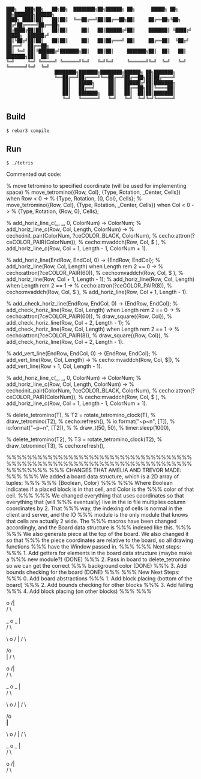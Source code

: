 ```
███╗   ███╗██╗   ██╗██╗  ████████╗██╗██████╗ ██╗      █████╗ ██╗   ██╗███████╗██████╗ 
████╗ ████║██║   ██║██║  ╚══██╔══╝██║██╔══██╗██║     ██╔══██╗╚██╗ ██╔╝██╔════╝██╔══██╗
██╔████╔██║██║   ██║██║     ██║   ██║██████╔╝██║     ███████║ ╚████╔╝ █████╗  ██████╔╝
██║╚██╔╝██║██║   ██║██║     ██║   ██║██╔═══╝ ██║     ██╔══██║  ╚██╔╝  ██╔══╝  ██╔══██╗
██║ ╚═╝ ██║╚██████╔╝███████╗██║   ██║██║     ███████╗██║  ██║   ██║   ███████╗██║  ██║
╚═╝     ╚═╝ ╚═════╝ ╚══════╝╚═╝   ╚═╝╚═╝     ╚══════╝╚═╝  ╚═╝   ╚═╝   ╚══════╝╚═╝  ╚═╝
                  ████████╗███████╗████████╗██████╗ ██╗███████╗
                  ╚══██╔══╝██╔════╝╚══██╔══╝██╔══██╗██║██╔════╝
                     ██║   █████╗     ██║   ██████╔╝██║███████╗
                     ██║   ██╔══╝     ██║   ██╔══██╗██║╚════██║
                     ██║   ███████╗   ██║   ██║  ██║██║███████║
                     ╚═╝   ╚══════╝   ╚═╝   ╚═╝  ╚═╝╚═╝╚══════╝

```

Build
-----

    $ rebar3 compile

Run 
-----
    $ ./tetris





Commented out code:


% move tetromino to specified coordinate (will be used for implementing space)
% move_tetromino({Row, Col}, {Type, Rotation, _Center, Cells}) when Row < 0 ->
%     {Type, Rotation, {0, Col}, Cells};
% move_tetromino({Row, Col}, {Type, Rotation, _Center, Cells}) when Col < 0 ->
%     {Type, Rotation, {Row, 0}, Cells};


% add_horiz_line_c(_, _, 0, ColorNum) -> ColorNum;
% add_horiz_line_c(Row, Col, Length, ColorNum) ->
%     cecho:init_pair(ColorNum, ?ceCOLOR_BLACK, ColorNum),
%     cecho:attron(?ceCOLOR_PAIR(ColorNum)),
%     cecho:mvaddch(Row, Col, $ ),
%     add_horiz_line_c(Row, Col + 1, Length - 1, ColorNum + 1).

% add_horiz_line(EndRow, EndCol, 0) -> {EndRow, EndCol};
% add_horiz_line(Row, Col, Length) when Length rem 2 == 0 ->
%     cecho:attron(?ceCOLOR_PAIR(60)),
%     cecho:mvaddch(Row, Col, $ ),
%     add_horiz_line(Row, Col + 1, Length - 1);
% add_horiz_line(Row, Col, Length) when Length rem 2 == 1 ->
%     cecho:attron(?ceCOLOR_PAIR(8)),
%     cecho:mvaddch(Row, Col, $ ),
%     add_horiz_line(Row, Col + 1, Length - 1).

% add_check_horiz_line(EndRow, EndCol, 0) -> {EndRow, EndCol};
% add_check_horiz_line(Row, Col, Length) when Length rem 2 == 0 ->
%     cecho:attron(?ceCOLOR_PAIR(60)),
%     draw_square({Row, Col}),
%     add_check_horiz_line(Row, Col + 2, Length - 1);
% add_check_horiz_line(Row, Col, Length) when Length rem 2 == 1 ->
%     cecho:attron(?ceCOLOR_PAIR(8)),
%     draw_square({Row, Col}),
%     add_check_horiz_line(Row, Col + 2, Length - 1).

% add_vert_line(EndRow, EndCol, 0) -> {EndRow, EndCol};
% add_vert_line(Row, Col, Length) ->
%     cecho:mvaddch(Row, Col, $|),
%     add_vert_line(Row + 1, Col, Length - 1).

% add_horiz_line_c(_, _, 0, ColorNum) -> ColorNum;
% add_horiz_line_c(Row, Col, Length, ColorNum) ->
%     cecho:init_pair(ColorNum, ?ceCOLOR_BLACK, ColorNum),
%     cecho:attron(?ceCOLOR_PAIR(ColorNum)),
%     cecho:mvaddch(Row, Col, $ ),
%     add_horiz_line_c(Row, Col + 1, Length - 1, ColorNum + 1).

% delete_tetromino(T),
% T2 = rotate_tetromino_clock(T),
% draw_tetromino(T2),
% cecho:refresh(),
% io:format("~p~n", [T]),
% io:format("~p~n", [T2]),
% % draw_t(50, 50),
% timer:sleep(1000),

% delete_tetromino(T2),
% T3 = rotate_tetromino_clock(T2),
% draw_tetromino(T3),
% cecho:refresh(),


%%%%%%%%%%%%%%%%%%%%%%%%%%%%%%%%%%%%%%%%%%%%%%%%%%%%%%%%%%%%%%%%%%%%%%%%%%%%%%%%
%%% CHANGES THAT AMELIA AND TREVOR MADE:
%%% 
%%% We added a board data structure, which is a 2D array of tuples:
%%% 
%%%     {Boolean, Color}
%%% 
%%% Where Boolean indicates if a placed block is in that cell, and Color is the 
%%% color of that cell. 
%%% 
%%% We changed everything that uses coordinates so that everything that (will 
%%% eventually) live in the io file multiplies column coordinates by 2. That 
%%% way, the indexing of cells is normal in the client and server, and the IO 
%%% module is the only module that knows that cells are actually 2 wide. The 
%%% macros have been changed accordingly, and the Board data structure is 
%%% indexed like this. 
%%% 
%%% We also generate piece at the top of the board. We also changed it so that 
%%% the piece coordinates are relative to the board, so all drawing functions 
%%% have the Window passed in. 
%%% 
%%% Next steps:
%%%     1. Add getters for elements in the board data structure (maybe make a
%%%         new module?) (DONE)
%%%     2. Pass in board to delete_tetromino so we can get the correct 
%%%         background color (DONE)
%%%     3. Add bounds checking for the board (DONE)
%%% 
%%% New Next Steps:
%%%     0. Add board abstractions
%%%     1. Add block placing (bottom of the board)
%%%     2. Add bounds checking for other blocks
%%%     3. Add falling
%%%     4. Add block placing (on other blocks)
%%% 
%%% 

  

 o 
/|\
/ \

_ o _
  |   
 / \  

\ o /
  | 
 / \

 /o\
  | 
 / \




  o 
 /|\
 / \

_ o _
  |   
 / \  

\ o /
  | 
 / \

 /o\
__|__

\ o /
  | 
 / \

_ o _
  |   
 / \ 

  o 
 /|\
 / \